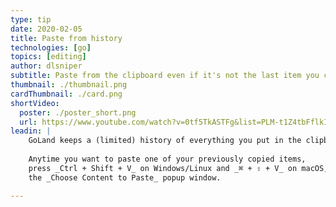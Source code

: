 ```yaml
---
type: tip
date: 2020-02-05
title: Paste from history
technologies: [go]
topics: [editing]
author: dlsniper
subtitle: Paste from the clipboard even if it's not the last item you copied into it
thumbnail: ./thumbnail.png
cardThumbnail: ./card.png
shortVideo:
  poster: ./poster_short.png
  url: https://www.youtube.com/watch?v=0tf5TkASTFg&list=PLM-t1Z4tbFflkIOaap4P-BV30ZrZwrDld&index=21
leadin: |
    GoLand keeps a (limited) history of everything you put in the clipboard.
    
    Anytime you want to paste one of your previously copied items,
    press _Ctrl + Shift + V_ on Windows/Linux and _⌘ + ⇧ + V_ on macOS, to open
    the _Choose Content to Paste_ popup window.

---
```

